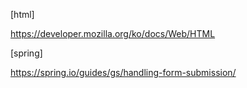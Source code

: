 [html]

https://developer.mozilla.org/ko/docs/Web/HTML

[spring]

https://spring.io/guides/gs/handling-form-submission/
